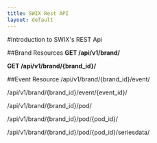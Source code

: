 ```yaml
---
title: SWIX Rest API
layout: default
---
```


#Introduction to SWIX's REST Api

##Brand Resources
**GET /api/v1/brand/**

**GET /api/v1/brand/{brand_id}/**

##Event Resource
/api/v1/brand/{brand_id}/event/

/api/v1/brand/{brand_id}/event/{event_id}/

/api/v1/brand/{brand_id}/pod/

/api/v1/brand/{brand_id}/pod/{pod_id}/

/api/v1/brand/{brand_id}/pod/{pod_id}/seriesdata/
